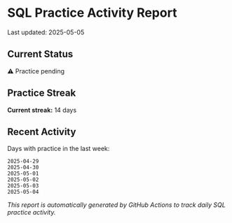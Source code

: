 # SQL Practice Activity Report

Last updated: 2025-05-05

## Current Status

⚠️ Practice pending

## Practice Streak

**Current streak:** 14 days

## Recent Activity

Days with practice in the last week:

```
2025-04-29
2025-04-30
2025-05-01
2025-05-02
2025-05-03
2025-05-04
```

*This report is automatically generated by GitHub Actions to track daily SQL practice activity.*
